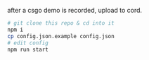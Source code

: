 after a csgo demo is recorded, upload to cord.

```bash
# git clone this repo & cd into it
npm i
cp config.json.example config.json
# edit config
npm run start
```
